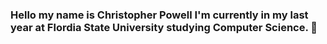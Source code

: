 ### Hello my name is Christopher Powell I'm currently in my last year at Flordia State University studying Computer Science.  👋

<!--

- 🔭 I’m currently working on ... different side projects on the weekends and school work/projects on the weekdays. 
- 🌱 I’m currently learning ... Machine Learning & AI 
- 📫 How to reach me: ... my email which is cp20fk@my.fsu.edu or my number which is 786-266-0791.
- 😄 Pronouns: ... He/Him
- ⚡ Fun fact: ... I like fixing and trying to solve different ways to fix and updrate my gaming PC.
-->
